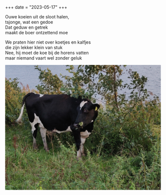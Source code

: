 +++
date = "2023-05-17"
+++

Ouwe koeien uit de sloot halen, \
tsjonge, wat een gedoe \
Dat geduw en getrek \
maakt de boer ontzettend moe

We praten hier niet over koetjes en kalfjes \
die zijn lekker klein van stuk \
Nee, hij moet de koe bij de horens vatten \
maar niemand vaart wel zonder geluk

![koeien](koe.jpg)
